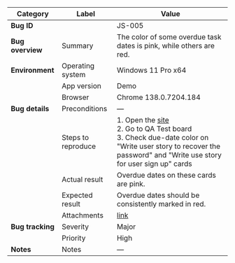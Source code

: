 | **Category** | **Label** | **Value** |
|---|---|---|
| **Bug ID** |  | JS-005 |
| **Bug overview** | Summary | The color of some overdue task dates is pink, while others are red. |
| **Environment** | Operating system | Windows 11 Pro x64 |
|  | App version | Demo |
|  | Browser | Chrome 138.0.7204.184 |
| **Bug details** | Preconditions | — |
|  | Steps to reproduce | 1. Open the [site](https://mate-academy-images.s3.eu-central-1.amazonaws.com/c8907025538486ce4c46981003fc83bc_da130fe234.png)<br>2. Go to QA Test board<br>3. Check due-date color on "Write user story to recover the password" and "Write use story for user sign up" cards |
|  | Actual result | Overdue dates on these cards are pink. |
|  | Expected result | Overdue dates should be consistently marked in red. |
|  | Attachments | [link]() |
| **Bug tracking** | Severity | Major |
|  | Priority | High |
| **Notes** | Notes | — |